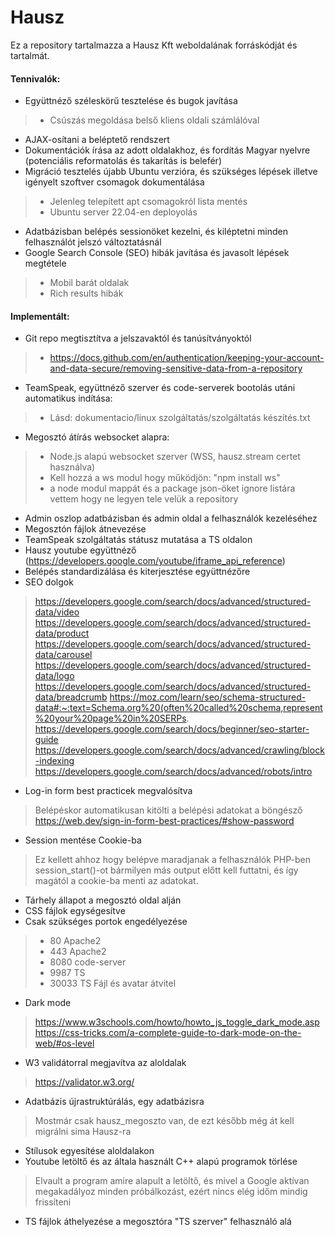 # Hausz

Ez a repository tartalmazza a Hausz Kft weboldalának forráskódját és tartalmát.

#### Tennivalók:

- Együttnéző széleskörű tesztelése és bugok javítása
> - Csúszás megoldása belső kliens oldali számlálóval
- AJAX-osítani a beléptető rendszert
- Dokumentációk írása az adott oldalakhoz, és fordítás Magyar nyelvre (potenciális reformatolás és takarítás is belefér)
- Migráció tesztelés újabb Ubuntu verzióra, és szükséges lépések illetve igényelt szoftver csomagok dokumentálása
> - Jelenleg telepített apt csomagokról lista mentés
> - Ubuntu server 22.04-en deployolás
- Adatbázisban belépés sessionöket kezelni, és kiléptetni minden felhasználót jelszó változtatásnál
- Google Search Console (SEO) hibák javítása és javasolt lépések megtétele
> - Mobil barát oldalak
> - Rich results hibák

#### Implementált:

- Git repo megtisztítva a jelszavaktól és tanúsítványoktól
> - https://docs.github.com/en/authentication/keeping-your-account-and-data-secure/removing-sensitive-data-from-a-repository
- TeamSpeak, együttnéző szerver és code-serverek bootolás utáni automatikus indítása:
> - Lásd: dokumentacio/linux szolgáltatás/szolgáltatás készítés.txt
- Megosztó átírás websocket alapra:
> - Node.js alapú websocket szerver (WSS, hausz.stream certet használva)
> - Kell hozzá a ws modul hogy működjön: "npm install ws"
> - a node modul mappát és a package json-öket ignore listára vettem hogy ne legyen tele velük a repository
- Admin oszlop adatbázisban és admin oldal a felhasználók kezeléséhez
- Megosztón fájlok átnevezése
- TeamSpeak szolgáltatás státusz mutatása a TS oldalon
- Hausz youtube együttnéző (https://developers.google.com/youtube/iframe_api_reference)
- Belépés standardizálása és kiterjesztése együttnézőre
- SEO dolgok
> https://developers.google.com/search/docs/advanced/structured-data/video
> https://developers.google.com/search/docs/advanced/structured-data/product
> https://developers.google.com/search/docs/advanced/structured-data/carousel
> https://developers.google.com/search/docs/advanced/structured-data/logo
> https://developers.google.com/search/docs/advanced/structured-data/breadcrumb
> https://moz.com/learn/seo/schema-structured-data#:~:text=Schema.org%20(often%20called%20schema,represent%20your%20page%20in%20SERPs.
> https://developers.google.com/search/docs/beginner/seo-starter-guide
> https://developers.google.com/search/docs/advanced/crawling/block-indexing
> https://developers.google.com/search/docs/advanced/robots/intro
- Log-in form best practicek megvalósítva
> Belépéskor automatikusan kitölti a belépési adatokat a böngésző
> https://web.dev/sign-in-form-best-practices/#show-password
- Session mentése Cookie-ba
> Ez kellett ahhoz hogy belépve maradjanak a felhasználók
> PHP-ben session_start()-ot bármilyen más output előtt kell futtatni, és így magától a cookie-ba menti az adatokat.
- Tárhely állapot a megosztó oldal alján
- CSS fájlok egységesítve
- Csak szükséges portok engedélyezése
> - 80      Apache2
> - 443     Apache2
> - 8080    code-server
> - 9987    TS
> - 30033   TS Fájl és avatar átvitel
- Dark mode
> https://www.w3schools.com/howto/howto_js_toggle_dark_mode.asp
> https://css-tricks.com/a-complete-guide-to-dark-mode-on-the-web/#os-level
- W3 validátorral megjavítva az aloldalak
> https://validator.w3.org/
- Adatbázis újrastruktúrálás, egy adatbázisra
> Mostmár csak hausz_megoszto van, de ezt később még át kell migrálni sima Hausz-ra
- Stílusok egyesítése aloldalakon
- Youtube letöltő és az általa használt C++ alapú programok törlése
> Elvault a program amire alapult a letöltő, és mivel a Google aktívan megakadályoz minden próbálkozást, ezért nincs elég időm mindig frissíteni
- TS fájlok áthelyezése a megosztóra "TS szerver" felhasználó alá
